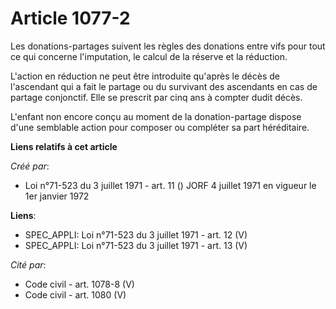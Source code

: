 # Article 1077-2

Les donations-partages suivent les règles des donations entre vifs pour tout ce qui concerne l'imputation, le calcul de la
réserve et la réduction.

L'action en réduction ne peut être introduite qu'après le décès de l'ascendant qui a fait le partage ou du survivant des
ascendants en cas de partage conjonctif. Elle se prescrit par cinq ans à compter dudit décès.

L'enfant non encore conçu au moment de la donation-partage dispose d'une semblable action pour composer ou compléter sa part
héréditaire.

**Liens relatifs à cet article**

_Créé par_:

  - Loi n°71-523 du 3 juillet 1971 - art. 11 () JORF 4 juillet 1971 en vigueur le 1er janvier 1972

**Liens**:

  - SPEC_APPLI: Loi n°71-523 du 3 juillet 1971 - art. 12 (V)
  - SPEC_APPLI: Loi n°71-523 du 3 juillet 1971 - art. 13 (V)

_Cité par_:

  - Code civil - art. 1078-8 (V)
  - Code civil - art. 1080 (V)
